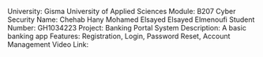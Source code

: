 University: Gisma University of Applied Sciences
Module: B207 Cyber Security
Name: Chehab Hany Mohamed Elsayed Elsayed Elmenoufi
Student Number: GH1034223
Project: Banking Portal System
Description: A basic banking app
Features: Registration, Login, Password Reset, Account Management
Video Link: 
